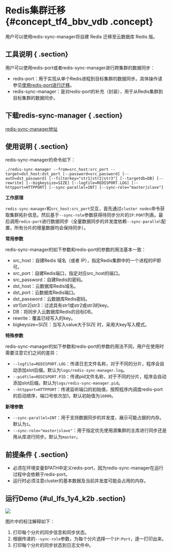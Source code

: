 # Redis集群迁移 {#concept_tf4_bbv_vdb .concept}

用户可以使用redis-sync-manager将自建 Redis 迁移至云数据库 Redis 版。

## 工具说明 { .section}

用户可以使用redis-port或者redis-sync-manager进行跨集群的数据同步：

-   redis-port：用于实现从单个Redis进程到目标集群的数据同步。具体操作请参见[使用redis-port进行迁移](cn.zh-CN/用户指南/迁移数据/云下到云上/使用redis-port进行迁移.md#)。
-   redis-sync-manager：是对redis-port的补充（封装），用于从Redis集群到目标集群的数据同步。

## 下载redis-sync-manager { .section}

[redis-sync-manager地址](docs-aliyun.cn-hangzhou.oss.aliyun-inc.com/assets/attach/94155/jp_ja/1540361299092/redis-sync-manager)

## 使用说明 { .section}

redis-sync-manager的命令如下：

```
./redis-sync-manager --from=src_host:src_port --target=dst_host:dst_port [--password=src_password] [--auth=dst_password] [--filterkey="str1|str2|str3"] [--targetdb=DB] [--rewrite] [--bigkeysize=SIZE] [--logfile=REDISPORT.LOG] [--httpport=HTTPPORT] [--sync-parallel=INT] [--sync-role="master|slave"] 

```

**工作原理**

`redis-sync-manager`和`src_host:src_port`交互，首先通过`cluster nodes`命令获取集群拓扑信息。然后基于`--sync-role`参数获得待同步分片的`IP:PORT`列表。最后调用`redis-port`进行数据同步（全量数据同步的并发度依赖`--sync-parallel`配置，所有分片的增量数据均会保持同步）。

**常用参数**

redis-sync-manager的如下参数和redis-port的参数的用法基本一致：

-   src\_host：自建Redis 域名（或者 IP），指定Redis集群中的一个进程的IP即可。
-   src\_port：自建Redis端口，指定对应src\_host的端口。
-   src\_password：自建Redis的密码。
-   dst\_host：云数据库Redis域名。
-   dst\_port：云数据库Redis端口。
-   dst\_password：云数据库Redis密码。
-   str1|str2|str3：过滤具有str1或str2或str3的key。
-   DB：将同步入云数据库Redis的目标DB。
-   rewrite：覆盖已经写入的key。
-   bigkeysize=SIZE：当写入value大于SIZE 时，采用大key写入模式。

**特殊参数**

redis-sync-manager的如下参数和redis-port的参数的用法不同，用户在使用时需要注意它们之间的差异：

-   `--logfile=REDISPORT.LOG`：传递日志文件名称，对于不同的分片，程序会自动添加slot后缀。默认为`logs/redis-sync-manager.log`。
-   `--pidfile=REDISPORT.PID`：传递pid文件名称，对于不同的分片，程序会自动添加slot后缀。默认为`logs/redis-sync-manager.pid`。
-   `--httpport=HTTPPORT`：传递监听端口的初始值，按照程序内调度redis-port的启动顺序，端口号依次加1。默认初始值为`16000`。

**新增参数**

-   `--sync-parallel=INT`：用于支持数据同步的并发度，展示可能占据的内存。默认为`1`。
-   `--sync-role="master|slave"`：用于指定优先使用源集群的主库进行同步还是用从库进行同步。默认为`master`。

## 前提条件 { .section}

-   必须在环境变量$PATH中定义redis-port，因为redis-sync-manager在运行过程中会依赖于redis-port。
-   运行时必须注意cluster的基本数据及当前并发度可能会占用的内存。

## 运行Demo {#ul_lfs_1y4_k2b .section}

![](http://static-aliyun-doc.oss-cn-hangzhou.aliyuncs.com/assets/img/15449/15411349516883_zh-CN.png)

图片中的标注解释如下：

1.  打印每个分片的同步信息和同步状态。
2.  根据传递的`--sync-role`参数，为每个分片选择一个`IP:Port`，逐一打印出来。
3.  打印每个分片的同步状态到日志文件中。

